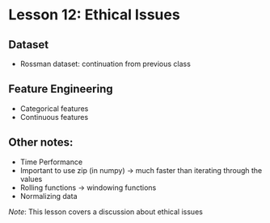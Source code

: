 # Lesson 12: Ethical Issues


## Dataset
- Rossman dataset: continuation from previous class

## Feature Engineering
- Categorical features
- Continuous features

## Other notes:
- Time Performance
- Important to use zip (in numpy) -> much faster than iterating through the values
- Rolling functions -> windowing functions
- Normalizing data

_Note_: This lesson covers a discussion about ethical issues